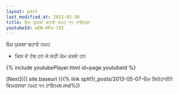 ```yaml
---
layout: post
last_modified_at: 2021-03-30
title: ਓਮ ਯੁਕਥਾ ਬਹਾਵੇ ਨਮਹ ੧੧ ਟਾਇਮਸ
youtubeId: wEN-HPx-lOI
---
```

 
 
 ਓਮ ਯੁਕਥਾ ਬਹਾਵੇ ਨਮਹ  
 
 -  ਕਿਸ ਦੇ ਹੱਥ ਹਨ ਜੋ ਸਹੀ ਕੰਮ ਕਰਦੇ ਹਨ 
 
  
 
  
 
 
 
 
 
 


{% include youtubePlayer.html id=page.youtubeId %}
 
[Next]({{ site.baseurl }}{% link  split1/_posts/2013-05-07-ਓਮ ਸਿਰੋਹਾਰੀਨੇ ਵਿਮਰਸਯਾ ਨਮਹ ੧੧ ਟਾਇਮਸ.md%})
 
